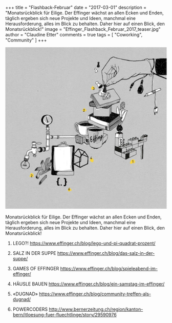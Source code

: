 +++
title = "Flashback-Februar"
date = "2017-03-01"
description = "Monatsrückblick für Eilige. Der Effinger wächst an allen Ecken und Enden, täglich ergeben sich neue Projekte und Ideen, manchmal eine Herausforderung, alles im Blick zu behalten. Daher hier auf einen Blick, den Monatsrückblick!"
image = "Effinger_Flashback_Februar_2017_teaser.jpg"
author = "Claudine Etter"
comments = true
tags = [ "Coworking", "Community" ]
+++

![Flashback-Februar](Effinger_Flashback_Februar_2017.jpg)

<div class="lead">
  Monatsrückblick für Eilige. Der Effinger wächst an allen Ecken und Enden, täglich ergeben sich neue Projekte und Ideen, manchmal eine Herausforderung, alles im Blick zu behalten. Daher hier auf einen Blick, den Monatsrückblick!
</div>

1. LEGO?!
https://www.effinger.ch/blog/lego-und-pi-quadrat-prozent/

2. SALZ IN DER SUPPE
https://www.effinger.ch/blog/das-salz-in-der-suppe/

3. GAMES OF EFFINGER
https://www.effinger.ch/blog/spieleabend-im-effinger/

4. HÄUSLE BAUEN
https://www.effinger.ch/blog/ein-samstag-im-effinger/

5. «DUGNAD»
https://www.effinger.ch/blog/community-treffen-als-dugnad/

6. POWERCODERS
http://www.bernerzeitung.ch/region/kanton-bern/itloesung-fuer-fluechtlinge/story/29590976
